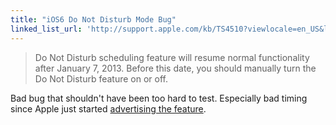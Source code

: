 ```yaml
---
title: "iOS6 Do Not Disturb Mode Bug"
linked_list_url: 'http://support.apple.com/kb/TS4510?viewlocale=en_US&locale=en_US'
---
```

<blockquote><p>
  Do Not Disturb scheduling feature will resume normal functionality after January 7, 2013. Before this date, you should manually turn the Do Not Disturb feature on or off.
</p></blockquote>
<p>Bad bug that shouldn't have been too hard to test. Especially bad timing since Apple just started <a href="http://www.youtube.com/watch?v=eLJN_d2sVjk">advertising the feature</a>.</p>

